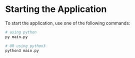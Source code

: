 # Starting the Application

To start the application, use one of the following commands:

```bash
# using python
py main.py

# OR using python3
python3 main.py
```